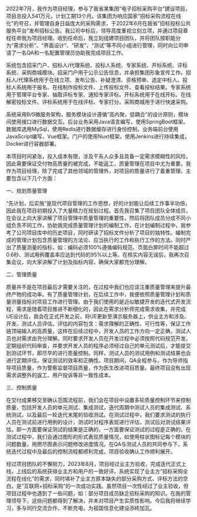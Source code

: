 2022年7月，我作为项目经理，参与了我省某集团“电子招标采购平台”建设项目，项目总投入541万元，计划工期13个月。该集团为响应国家“招标采购流程在线化”的号召，并管理自身日益庞大的采购需求，于2022年6月在我省“招标投标公共服务平台”发布招标公告。我公司中标后，领导高度重视立刻立项，并通过项目章程任命我为项目经理。收到任命后，我立刻组建项目团队，并将团队按职能分为“需求分析”、“界面设计”、“研发”、“测试”等不同小组进行管理，同时向公司申请了一名QA和一名配置管理员协助我完成项目工作。

系统包含招采门户、招标人/代理系统、投标人系统、专家系统、开标系统、评标系统、采购商城模块。招采门户用于公示公告信息，并承担集团形象宣传工作。招标人/代理系统用于在线立项、发布公告、补疑澄清、资格预审、选定中标人。投标人系统用于报名、在线制作投标文件、上传投标文件、查看投标结果。专家系统用于管理平台专家、抽取评标专家、通知专家评标。开标系统用于在线开标、在线解密投标文件。评标系统用于在线评标、专家打分。采购商城用于进行快速采购。

系统采用B/S微服务架构，服务模块设计遵循“高内聚，低耦合”的设计原则，模块间使用接口进行数据交互。后台业务采用Java语言编写，使用SpringBoot框架。数据库选用MySql，使用Redis进行数据缓存进行身份控制。业务端前台使用JavaScript编写，Vue框架。门户的使用Nuxt框架。使用Jenkins进行持续集成，Docker进行容器部署。

本项目时间紧张，投入成本有限，涉及干系人众多且具备一定需求模糊性的风险，因此需要保证交付物高质量的被完成，不能返工，质量管理在项目中尤为重要。我作为项目经理，除了完成了其他领域的管理外，对项目的质量进行了着重管理，主要包含以下几个方面：

一、规划质量管理

“先计划，后实施”是现代项目管理的工作思想，好的计划能让后续工作事半功倍，因此我在项目初期投入了大量精力在规划过程。首先我召集了项目团队全体成员，在会议上向大家讲解了项目管理中质量管理的重要性，然后将团队成员分成不同小组负责不同工作，协助我完成质量管理计划的编制工作。在计划编制过程中，我参考了公司项目库中的历史项目，同时研读了招标文件分析了项目的独特性。编制完成的管理计划包含质量管理的方法论、应当执行的工作和执行工作的方法。同时产出了质量测量的指标，如：编码必须100%遵循编码规范、页面白屏时间不能超过0.6秒、测试用例覆盖率应达到代码的95%以上等。在核实内容无误后，我再次召集会议，向大家讲解了计划及指标内容，确保大家都充分理解。

二、管理质量

质量并不是在项目最后才需要关注的，在过程中我们也应该注重质量管理来提升最终产物的成功率。有了质量管理计划，在后续工作中，我便依照质量管理计划和质量测量指标对项目工作进行管理。由于我们使用的是近似敏捷开发的迭代式开发流程，需求是随着项目推进不断细化的，因此在需求分析师完成需求收集，并完成UE设计后，我会在正式开发之前，将UE更新至演示服务器上，供业主方和涉及、开发、测试人员评估。评估的内容包含：需求理解的正确性、可行性等，保证工作链顶端输入的高质量。这样在后续过程中，开发人员的工作方向一定正确，测试人员也对需求由充分理解。同时要求开发人员在开发过程中必须按照代码规范开发，定期组织代码审查，并要求开发人员的程序必须经过自己的单元测试后，才能提交到测试环节，即尽早的进行质量控制。同样，测试人员的测试用例和测试结果也会进行定期评估，保证测试的效率和正确性。项目期间，QA全程参与，作为导师指导项目质量，作为警察监督项目质量，作为医生改进项目质量。最终项目没有出现需求调整外的返工、用户投诉等非一致性成本。

三、控制质量

在交付成果移交至确认范围流程前，我们会在项目中设置多轮质量控制环节来控制质量，包括开发人员的单元测试、集成测试，迭代周期中测试人员的集成测试、系统测试，以及最后一轮迭代末尾的验收测试。在测试过程中，我们要求测试的执行人员在测试前进行用例的设计，测试时对程序表现进行评估，测试后对测试结果评估。即一方面要保证测试的结果是正确的，一方面要保证测试的过程是正确的。在测试过程中，我们会通过图形的形式表现质量情况，如使用柱状图标记每个模块的问题数量，用燃尽图表示问题修改进度情况。在QA与测试人员的共同参与下，系统迭代过程中及最后的控制流程都顺利完成，项目验收确认工作顺利展开。

经过项目团队的不懈努力，2023年8月，项目经过业主方验收，完成迭代正式上线。上线后的系统获得业主方和用户的一致好评。系统实现了业主方“招标采购全流程在线化”的需求，同时填补了业主方原本缺失的部分采购方式、评标方法的空白。是“互联网+招标采购”的一次成功实践。虽然项目一次性经过了业主验收，但项目过程中也遇到了一些问题，如：部分项目成员缺乏招标采购的知识。在我的管理领导下，这些问题都得到了解决，并未对项目产生实质性影响。今后我将继续学习，多与同行交流合作，不断充电，为祖国信息化建设添砖加瓦。

